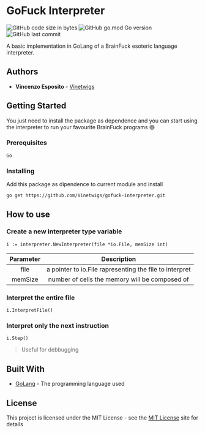 # GoFuck Interpreter
![GitHub code size in bytes](https://img.shields.io/github/languages/code-size/Vinetwigs/gofuck-interpreter)
![GitHub go.mod Go version](https://img.shields.io/github/go-mod/go-version/Vinetwigs/gofuck-interpreter?style=plastic)
![GitHub last commit](https://img.shields.io/github/last-commit/Vinetwigs/gofuck-interpreter)

A basic implementation in GoLang of a BrainFuck esoteric language interpreter.

## Authors

* **Vincenzo Esposito** - [Vinetwigs](https://github.com/Vinetwigs)

## Getting Started

You just need to install the package as dependence and you can start using the interpreter to run your favourite BrainFuck programs :smile:

### Prerequisites

```
Go
```

### Installing

Add this package as dipendence to current module and install
```
go get https://github.com/Vinetwigs/gofuck-interpreter.git
```

## How to use

### Create a new interpreter type variable

`i := interpreter.NewInterpreter(file *io.File, memSize int)`   


| Parameter |                       Description                       |
|:---------:|:-------------------------------------------------------:|
| file      | a pointer to io.File rapresenting the file to interpret |
| memSize   |      number of cells the memory will be composed of     | 

### Interpret the entire file

`i.InterpretFile()`

### Interpret only the next instruction

`i.Step()`

> Useful for debbugging


## Built With

* [GoLang](https://golang.org/) - The programming language used


## License

This project is licensed under the MIT License - see the [MIT License](https://opensource.org/licenses/MIT) site for details
